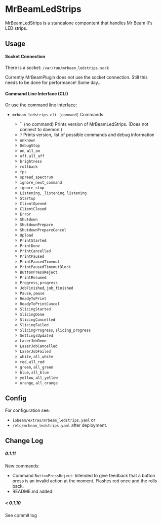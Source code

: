 # MrBeamLedStrips

MrBeamLedStrips is a standalone compontent that handles Mr Beam II's LED strips.

## Usage
#### Socket Connection
There is a socket: `/var/run/mrbeam_ledstrips.sock`

Currently MrBeamPlugin does not use the socket connection. 
Still this needs to be done for performance! Some day...

#### Command Line Interface (CLI)
Or use the command line interface:
* `mrbeam_ledstrips_cli [command]`  Commands:

    * `` (no command) Prints version of MrBeamLedStrips. (Does not connect to daemon.)
    * `?` Prints version, list of possible commands and debug information
    * `unknown`
    * `DebugStop`
    * `on`, `all_on`
    * `off`, `all_off`
    * `brightness`
    * `rollback`
    * `fps`
    * `spread_spectrum`
    * `ignore_next_command`
    * `ignore_stop`
    * `Listening`, `_listening`, `listening`
    * `Startup`
    * `ClientOpened`
    * `ClientClosed`
    * `Error`
    * `Shutdown`
    * `ShutdownPrepare`
    * `ShutdownPrepareCancel`
    * `Upload`
    * `PrintStarted`
    * `PrintDone`
    * `PrintCancelled`
    * `PrintPaused`
    * `PrintPausedTimeout`
    * `PrintPausedTimeoutBlock`
    * `ButtonPressReject`
    * `PrintResumed`
    * `Progress`, `progress`
    * `JobFinished`, `job_finished`
    * `Pause`, `pause`
    * `ReadyToPrint`
    * `ReadyToPrintCancel`
    * `SlicingStarted`
    * `SlicingDone`
    * `SlicingCancelled`
    * `SlicingFailed`
    * `SlicingProgress`, `slicing_progress`
    * `SettingsUpdated`
    * `LaserJobDone`
    * `LaserJobCancelled`
    * `LaserJobFailed`
    * `white`, `all_white`
    * `red`, `all_red`
    * `green`, `all_green`
    * `blue`, `all_blue`
    * `yellow`, `all_yellow`
    * `orange`, `all_orange`


## Config
For configuration see:
 * `iobeam/extras/mrbeam_ledstrips.yaml` or 
 * `/etc/mrbeam_ledstrips.yaml` after deployment.


## Change Log

##### 0.1.11
New commands:
* Command `ButtonPressReject`: Intended to give feedback that a button press is an invalid action at the moment. 
Flashes red once and the rolls back.
* README.md added
##### < 0.1.10
See commit log